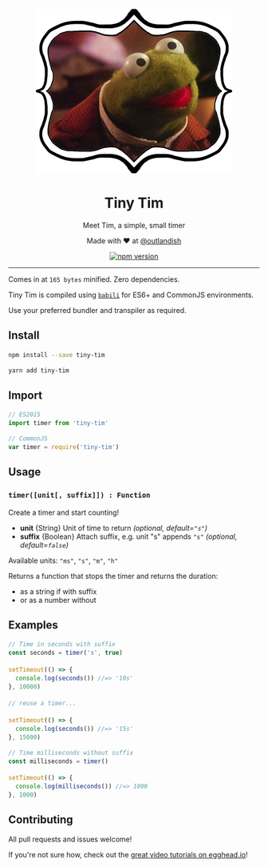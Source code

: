 <p align="center">
  <img src="https://github.com/sdgluck/tiny-tim/blob/master/tiny-tim.jpg" />
</p>

<p><h1 align="center">Tiny Tim</h1></p>

<p align="center">Meet Tim, a simple, small timer</p>

<p align="center">Made with ❤ at <a href="http://www.twitter.com/outlandish">@outlandish</a></p>
  
<p align="center">
    <a href="http://badge.fury.io/js/tiny-tim"><img alt="npm version" src="https://badge.fury.io/js/tiny-tim.svg" /></a>
</p>

<hr/>

Comes in at `165 bytes` minified. Zero dependencies.

Tiny Tim is compiled using [`babili`](https://github.com/babel/babili) for ES6+ and CommonJS environments.

Use your preferred bundler and transpiler as required.

## Install

```sh
npm install --save tiny-tim
```

```sh
yarn add tiny-tim
```
    
## Import

```js
// ES2015
import timer from 'tiny-tim'
```

```js
// CommonJS
var timer = require('tiny-tim') 
```

## Usage

### `timer([unit[, suffix]]) : Function`

Create a timer and start counting!

- __unit__ {String} Unit of time to return _(optional, default=`"s"`)_
- __suffix__ {Boolean} Attach suffix, e.g. unit "s" appends `"s"` _(optional, default=`false`)_

Available units: `"ms"`, `"s"`, `"m"`, `"h"`
 
Returns a function that stops the timer and returns the duration:
 - as a string if with suffix 
 - or as a number without
 
## Examples

```js
// Time in seconds with suffix
const seconds = timer('s', true)

setTimeout(() => {
  console.log(seconds()) //=> '10s'
}, 10000)

// reuse a timer...

setTimeout(() => {
  console.log(seconds()) //=> '15s'
}, 15000)
```

```js
// Time milliseconds without suffix
const milliseconds = timer()

setTimeout(() => {
  console.log(milliseconds()) //=> 1000
}, 1000)
```

## Contributing

All pull requests and issues welcome!

If you're not sure how, check out the [great video tutorials on egghead.io](http://bit.ly/2aVzthz)!
